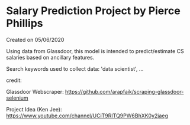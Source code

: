 # Salary Prediction Project by Pierce Phillips

Created on 05/06/2020

Using data from Glassdoor, this model is intended to predict/estimate CS salaries based on ancillary features.

Search keywords used to collect data: 'data scientist', ...


credit:

Glassdoor Webscraper: https://github.com/arapfaik/scraping-glassdoor-selenium

Project Idea (Ken Jee): https://www.youtube.com/channel/UCiT9RITQ9PW6BhXK0y2jaeg
